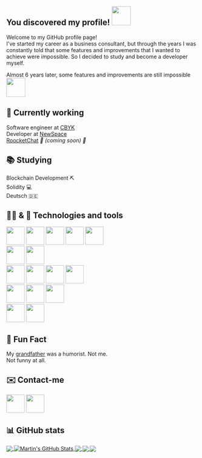 ## You discovered my profile!  <img src="https://media.giphy.com/media/WrlVBo6lEJEVA8EJOs/giphy.gif" width="50">

Welcome to my GitHub profile page!</br>
I've started my career as a business consultant, but through the years I was constantly told that some features and improvements that I wanted to achieve were impossible. So I decided to study and become a developer myself.

Almost 6 years later, some features and improvements are still impossible <img src="https://media.giphy.com/media/LrC1m7Ay3xsha/giphy.gif" width="50">

## 💼 Currently working
Software engineer at [CBYK](https://www.cbyk.com.br/)</br>
Developer at [NewSpace](https://www.newspace.com.br/)</br>
[RoocketChat](https://www.instagram.com/roocketchatbot/) *🚀 (coming soon) 🤖*

## 📚 Studying

Blockchain Development ⛏ </br>
Solidity 💻</br>
Deutsch 🇩🇪

## 👨‍💻 & 🧰 Technologies and tools
<img src="https://image.flaticon.com/icons/svg/919/919825.svg" width="48"/> <img src="https://image.flaticon.com/icons/svg/919/919832.svg" width="48"/> <img src="https://image.flaticon.com/icons/svg/919/919851.svg" width="48"/> <img src="https://image.flaticon.com/icons/svg/919/919828.svg" width="48"/>  <img src="https://upload.wikimedia.org/wikipedia/commons/thumb/e/ee/.NET_Core_Logo.svg/512px-.NET_Core_Logo.svg.png" width="48"/> 
</br>
<img src="https://rapidapi.com/blog/wp-content/uploads/2018/06/logo-2582748_640.png" width="48"/> <img src="https://image.flaticon.com/icons/svg/919/919826.svg" width="48"/>
</br>
<img src="https://image.flaticon.com/icons/svg/919/919853.svg" width="48"/> <img src="https://image.flaticon.com/icons/svg/919/919847.svg" width="48"/> <img src="https://cdn.iconscout.com/icon/free/png-256/aws-1869025-1583149.png" width="48"/> <img src="https://opensource.nyc3.cdn.digitaloceanspaces.com/attribution/assets/SVG/DO_Logo_icon_blue.svg" width="48"/>
</br>
<img src="https://image.flaticon.com/icons/svg/919/919836.svg" width="48"/> <img src="https://f0.pngfuel.com/png/241/983/mongodb-nosql-database-computer-icons-others-png-clip-art.png" width="48"/> <img src="https://www.pinpng.com/pngs/m/561-5614152_sqlite-square-icon-sqlite-logo-hd-png-download.png" width="48"/>
</br>
<img src="https://image.flaticon.com/icons/svg/552/552224.svg" width="48"/> <img src="https://image.flaticon.com/icons/svg/552/552222.svg" width="48"/>

## 🎉 Fun Fact

My [grandfather](https://scontent.fssz1-1.fna.fbcdn.net/v/t1.0-9/424953_3526148042168_1688013041_n.jpg?_nc_cat=104&_nc_sid=2c4854&_nc_ohc=fvlzqaYOH1QAX_HBs1R&_nc_ht=scontent.fssz1-1.fna&oh=15839a2c55f98c38529a86f831ff81bd&oe=5F723E6B) was a humorist. Not me.</br>
Not funny at all.

## ✉️ Contact-me
<a href="https://www.linkedin.com/in/thiago-vasconcellos-ba070442/"><img src="https://image.flaticon.com/icons/svg/145/145807.svg" width="48" /></a> <a href="https://discord.com/users/227819473187373056"><img src="https://cdn0.iconfinder.com/data/icons/free-social-media-set/24/discord-512.png" width="48"/></a>

## 📊 GitHub stats

<a href="https://github.com/thiagovasconcellos">
  <img align="center" src="https://github-readme-stats.vercel.app/api/top-langs/?username=thiagovasconcellos&hide=java,html&title_color=ffffff&text_color=c9cacc&icon_color=2bbc8a&bg_color=1d1f21" />
</a>
<a href="https://github.com/thiagovasconcellos">
  <img align="center" src="https://github-readme-stats.vercel.app/api?username=thiagovasconcellos&show_icons=true&line_height=27&count_private=true&title_color=ffffff&text_color=c9cacc&icon_color=2bbc8a&bg_color=1d1f21" alt="Martin's GitHub Stats" />
</a>

<a href="https://github.com/thiagovasconcellos/brzipcode">
  <img align="center" src="https://github-readme-stats.vercel.app/api/pin/?username=thiagovasconcellos&repo=brzipcode&title_color=ffffff&text_color=c9cacc&icon_color=2bbc8a&bg_color=1d1f21" />
</a>


<a href="https://github.com/thiagovasconcellos/barber-2020">
  <img align="center" src="https://github-readme-stats.vercel.app/api/pin/?username=thiagovasconcellos&repo=barber-2020&title_color=ffffff&text_color=c9cacc&icon_color=2bbc8a&bg_color=1d1f21" />
</a>

<a href="https://github.com/thiagovasconcellos/be-the-hero">
  <img align="center" src="https://github-readme-stats.vercel.app/api/pin/?username=thiagovasconcellos&repo=be-the-hero&title_color=ffffff&text_color=c9cacc&icon_color=2bbc8a&bg_color=1d1f21" />
</a>
